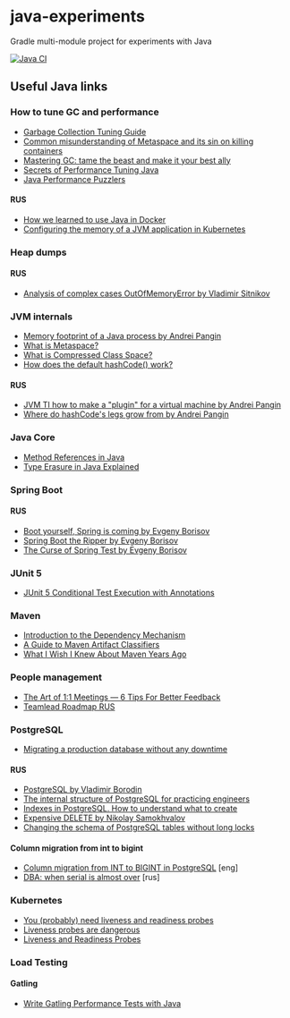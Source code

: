 # java-experiments
Gradle multi-module project for experiments with Java

[![Java CI](https://github.com/mfvanek/java-experiments/actions/workflows/gradle.yml/badge.svg)](https://github.com/mfvanek/java-experiments/actions/workflows/gradle.yml)

## Useful Java links
### How to tune GC and performance
* [Garbage Collection Tuning Guide](https://docs.oracle.com/javase/8/docs/technotes/guides/vm/gctuning/toc.html)
* [Common misunderstanding of Metaspace and its sin on killing containers](https://masteranyfield.com/2021/05/12/common-misunderstanding-of-metaspace-and-its-sin-on-killing-containers/)
* [Mastering GC: tame the beast and make it your best ally](https://www.youtube.com/watch?v=oFhGtshu4ww)
* [Secrets of Performance Tuning Java](https://www.youtube.com/watch?v=wApqCjHWF8Q)
* [Java Performance Puzzlers](https://www.youtube.com/watch?v=wgQBz2Ldhvk)

#### RUS
* [How we learned to use Java in Docker](https://habr.com/ru/companies/hh/articles/450954/)
* [Configuring the memory of a JVM application in Kubernetes](https://habr.com/ru/companies/domclick/articles/691240/)

### Heap dumps
#### RUS
* [Analysis of complex cases OutOfMemoryError by Vladimir Sitnikov](https://www.youtube.com/watch?v=OE3wowy29mg)

### JVM internals
* [Memory footprint of a Java process by Andrei Pangin](https://www.youtube.com/watch?v=c755fFv1Rnk)
* [What is Metaspace?](https://stuefe.de/posts/metaspace/what-is-metaspace/)
* [What is Compressed Class Space?](https://stuefe.de/posts/metaspace/what-is-compressed-class-space/)
* [How does the default hashCode() work?](https://srvaroa.github.io/jvm/java/openjdk/biased-locking/2017/01/30/hashCode.html)

#### RUS
* [JVM TI how to make a "plugin" for a virtual machine by Andrei Pangin](https://www.youtube.com/watch?v=aiuKiE5-0g4)
* [Where do hashCode's legs grow from by Andrei Pangin](https://habr.com/ru/articles/165683/)

### Java Core
* [Method References in Java](https://www.baeldung.com/java-method-references)
* [Type Erasure in Java Explained](https://www.baeldung.com/java-type-erasure)

### Spring Boot
#### RUS
* [Boot yourself, Spring is coming by Evgeny Borisov](https://www.youtube.com/watch?v=yy43NOreJG4)
* [Spring Boot the Ripper by Evgeny Borisov](https://www.youtube.com/watch?v=zEdHFXr9D9Y)
* [The Curse of Spring Test by Evgeny Borisov](https://www.youtube.com/watch?v=7mZqJShu_3c)

### JUnit 5
* [JUnit 5 Conditional Test Execution with Annotations](https://www.baeldung.com/junit-5-conditional-test-execution)

### Maven
* [Introduction to the Dependency Mechanism](https://maven.apache.org/guides/introduction/introduction-to-dependency-mechanism.html)
* [A Guide to Maven Artifact Classifiers](https://www.baeldung.com/maven-artifact-classifiers)
* [What I Wish I Knew About Maven Years Ago](https://www.youtube.com/watch?v=F3UA1Xt3jWE)

### People management
* [The Art of 1:1 Meetings — 6 Tips For Better Feedback](https://betterprogramming.pub/the-art-of-1-1-meetings-6-tips-for-better-feedback-8b80eb59b210)
* [Teamlead Roadmap RUS](https://tlroadmap.io/)

### PostgreSQL
* [Migrating a production database without any downtime](https://teamplify.com/blog/zero-downtime-DB-migrations/)

#### RUS
* [PostgreSQL by Vladimir Borodin](https://www.youtube.com/watch?v=ejLzS6rVpkk)
* [The internal structure of PostgreSQL for practicing engineers](https://www.youtube.com/watch?v=jGOkSerUPw4)
* [Indexes in PostgreSQL. How to understand what to create](https://www.youtube.com/watch?v=ju9F8OvnL4E)
* [Expensive DELETE by Nikolay Samokhvalov](https://habr.com/ru/articles/523536/)
* [Changing the schema of PostgreSQL tables without long locks](https://habr.com/ru/companies/yandex/articles/435880/)

#### Column migration from int to bigint
* [Column migration from INT to BIGINT in PostgreSQL](https://zemanta.github.io/2021/08/25/column-migration-from-int-to-bigint-in-postgresql/) [eng]
* [DBA: when serial is almost over](https://habr.com/ru/companies/tensor/articles/547740/) [rus]

### Kubernetes
* [You (probably) need liveness and readiness probes](https://developers.redhat.com/blog/2020/11/10/you-probably-need-liveness-and-readiness-probes)
* [Liveness probes are dangerous](https://srcco.de/posts/kubernetes-liveness-probes-are-dangerous.html)
* [Liveness and Readiness Probes](https://cloud.redhat.com/blog/liveness-and-readiness-probes)

### Load Testing
#### Gatling
* [Write Gatling Performance Tests with Java](https://rieckpil.de/write-gatling-performance-tests-with-java/)
